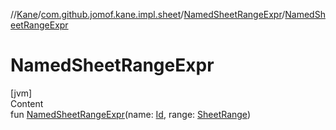 //[Kane](../../index.md)/[com.github.jomof.kane.impl.sheet](../index.md)/[NamedSheetRangeExpr](index.md)/[NamedSheetRangeExpr](-named-sheet-range-expr.md)



# NamedSheetRangeExpr  
[jvm]  
Content  
fun [NamedSheetRangeExpr](-named-sheet-range-expr.md)(name: [Id](../../com.github.jomof.kane.impl/index.md#%5Bcom.github.jomof.kane.impl%2FId%2F%2F%2FPointingToDeclaration%2F%5D%2FClasslikes%2F-165822886), range: [SheetRange](../-sheet-range/index.md))  



